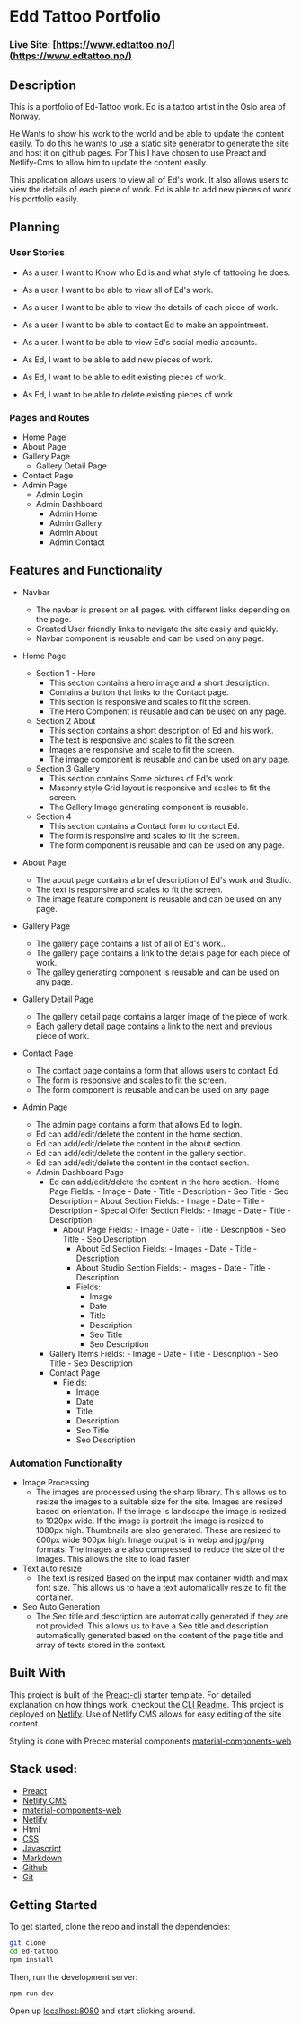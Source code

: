 # Edd Tattoo Portfolio

### Live Site: [https://www.edtattoo.no/](https://www.edtattoo.no/)
## Description
This is a portfolio of Ed-Tattoo work. Ed is a tattoo artist in the Oslo area of Norway.

He Wants to show his work to the world and be able to update the content easily.
To do this he wants to use a static site generator to generate the site and host it on github pages.
For This I have chosen to use Preact and Netlify-Cms to allow him to update the content easily.

This application allows users to view all of Ed's work. 
It also allows users to view the details of each piece of work.
Ed is able to add new pieces of work his portfolio easily.

## Planning
### User Stories
* As a user, I want to Know who Ed is and what style of tattooing he does.
* As a user, I want to be able to view all of Ed's work.
* As a user, I want to be able to view the details of each piece of work.
* As a user, I want to be able to contact Ed to make an appointment.
* As a user, I want to be able to view Ed's social media accounts.

* As Ed, I want to be able to add new pieces of work.
* As Ed, I want to be able to edit existing pieces of work.
* As Ed, I want to be able to delete existing pieces of work.


### Pages and Routes
- Home Page
- About Page
- Gallery Page
    - Gallery Detail Page
- Contact Page
- Admin Page
    - Admin Login
    - Admin Dashboard
        - Admin Home
        - Admin Gallery
        - Admin About
        - Admin Contact

## Features and Functionality
* Navbar
    - The navbar is present on all pages. with different links depending on the page.
    - Created User friendly links to navigate the site easily and quickly.
    - Navbar component is reusable and can be used on any page.
* Home Page
    - Section 1 - Hero
        - This section contains a hero image and a short description.
        - Contains a button that links to the Contact page.
        - This section is responsive and scales to fit the screen.
        - The Hero Component is reusable and can be used on any page.
    - Section 2 About
        - This section contains a short description of Ed and his work.
        - The text is responsive and scales to fit the screen.
        - Images are responsive and scale to fit the screen.
        - The image component is reusable and can be used on any page.
    - Section 3 Gallery
        - This section contains Some pictures of Ed's work.
        - Masonry style Grid layout is responsive and scales to fit the screen.
        - The Gallery Image generating component is reusable.
    - Section 4
        - This section contains a Contact form to contact Ed.
        - The form is responsive and scales to fit the screen.
        - The form component is reusable and can be used on any page.
    
* About Page
    - The about page contains a brief description of Ed's work and Studio.
    - The text is responsive and scales to fit the screen.
    - The image feature component is reusable and can be used on any page.
* Gallery Page
    - The gallery page contains a list of all of Ed's work..
    - The gallery page contains a link to the details page for each piece of work.
    - The galley generating component is reusable and can be used on any page.
* Gallery Detail Page
    - The gallery detail page contains a larger image of the piece of work.
    - Each gallery detail page contains a link to the next and previous piece of work.
* Contact Page
    - The contact page contains a form that allows users to contact Ed.
    - The form is responsive and scales to fit the screen.
    - The form component is reusable and can be used on any page.
* Admin Page
    - The admin page contains a form that allows Ed to login.
    - Ed can add/edit/delete the content in the home section.
    - Ed can add/edit/delete the content in the about section.
    - Ed can add/edit/delete the content in the gallery section.
    - Ed can add/edit/delete the content in the contact section.
    * Admin Dashboard Page
        - Ed can add/edit/delete the content in the hero section.
            -Home Page
                Fields:
                    - Image
                    - Date
                    - Title
                    - Description
                    - Seo Title
                    - Seo Description
                - About Section
                    Fields:
                        - Image
                        - Date
                        - Title
                        - Description
                - Special Offer Section
                    Fields:
                        - Image
                        - Date
                        - Title
                        - Description
            - About Page
                Fields:
                    - Image
                    - Date
                    - Title
                    - Description
                    - Seo Title
                    - Seo Description
                - About Ed Section
                    Fields:
                        - Images
                        - Date
                        - Title
                        - Description
                - About Studio Section
                    Fields:
                        - Images
                        - Date
                        - Title
                        - Description
                - Fields:
                    - Image
                    - Date
                    - Title
                    - Description
                    - Seo Title
                    - Seo Description
        - Gallery Items
            Fields:
                - Image
                - Date
                - Title
                - Description
                - Seo Title
                - Seo Description
        - Contact Page
            - Fields:
                - Image
                - Date
                - Title
                - Description
                - Seo Title
                - Seo Description
        

### Automation Functionality
* Image Processing
    - The images are processed using the sharp library. This allows us to resize the images to a suitable size for the site. Images are resized based on orientation. If the image is landscape the image is resized to 1920px wide. If the image is portrait the image is resized to 1080px high. Thumbnails are also generated. These are resized to 600px wide 900px high. Image output is in webp and jpg/png formats. The images are also compressed to reduce the size of the images. This allows the site to load faster.
* Text auto resize 
    - The text is resized Based on the input max container width and max font size. This allows us to have a text automatically resize to fit the container.
* Seo Auto Generation
    - The Seo title and description are automatically generated if they are not provided. This allows us to have a Seo title and description automatically generated based on the content of the page title and array of texts stored in the context.

## Built With

This project is built of the [Preact-cli](https://github.com/preactjs/preact-cli) starter template.
For detailed explanation on how things work, checkout the [CLI Readme](https://github.com/developit/preact-cli/blob/master/README.md). This project is deployed on [Netlify](https://www.netlify.com/).
Use of Netlify CMS allows for easy editing of the site content.

Styling is done with Precec material components [material-components-web](https://material.preactjs.com/)

## Stack used:
* [Preact](https://preactjs.com/)
* [Netlify CMS](https://www.netlifycms.org/)
* [material-components-web](https://material.preactjs.com/)
* [Netlify](https://www.netlify.com/)
* [Html](https://www.w3schools.com/html/)
* [CSS](https://www.w3schools.com/css/)
* [Javascript](https://www.w3schools.com/js/)
* [Markdown](https://www.markdownguide.org/)
* [Github](https://github.com/)
* [Git](https://git-scm.com/)

## Getting Started
To get started, clone the repo and install the dependencies:

```bash
git clone
cd ed-tattoo
npm install
```

Then, run the development server:
 
```bash
npm run dev
```

Open up [localhost:8080](http://localhost:8080) and start clicking around.

